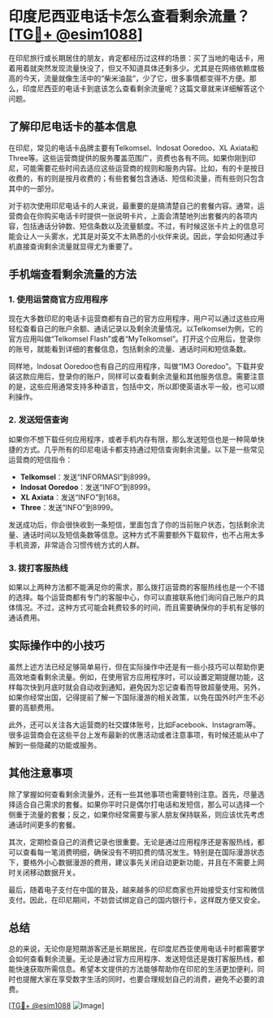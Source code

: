 # 印度尼西亚电话卡怎么查看剩余流量？[[TG💪+ @esim1088](https://t.me/s/esim1088)]

在印尼旅行或长期居住的朋友，肯定都经历过这样的场景：买了当地的电话卡，用着用着就突然发现流量快没了，但又不知道具体还剩多少。尤其是在网络依赖度极高的今天，流量就像生活中的“柴米油盐”，少了它，很多事情都变得不方便。那么，印度尼西亚的电话卡到底该怎么查看剩余流量呢？这篇文章就来详细解答这个问题。

## 了解印尼电话卡的基本信息

在印尼，常见的电话卡品牌主要有Telkomsel、Indosat Ooredoo、XL Axiata和Three等。这些运营商提供的服务覆盖范围广，资费也各有不同。如果你刚到印尼，可能需要花些时间去适应这些运营商的规则和服务内容。比如，有的卡是按日收费的，有的则是按月收费的；有些套餐包含通话、短信和流量，而有些则只包含其中的一部分。

对于初次使用印尼电话卡的人来说，最重要的是搞清楚自己的套餐内容。通常，运营商会在你购买电话卡时提供一张说明卡片，上面会清楚地列出套餐内的各项内容，包括通话分钟数、短信条数以及流量额度。不过，有时候这张卡片上的信息可能会让人一头雾水，尤其是对英文不太熟悉的小伙伴来说。因此，学会如何通过手机直接查询剩余流量就显得尤为重要了。

## 手机端查看剩余流量的方法

### 1. 使用运营商官方应用程序

现在大多数印尼的电话卡运营商都有自己的官方应用程序，用户可以通过这些应用轻松查看自己的账户余额、通话记录以及剩余流量情况。以Telkomsel为例，它的官方应用叫做“Telkomsel Flash”或者“MyTelkomsel”。打开这个应用后，登录你的账号，就能看到详细的套餐信息，包括剩余的流量、通话时间和短信条数。

同样地，Indosat Ooredoo也有自己的应用程序，叫做“IM3 Ooredoo”。下载并安装这款应用后，登录你的账户，同样可以查看剩余流量和其他服务信息。需要注意的是，这些应用通常支持多种语言，包括中文，所以即使英语水平一般，也可以顺利操作。

### 2. 发送短信查询

如果你不想下载任何应用程序，或者手机内存有限，那么发送短信也是一种简单快捷的方式。几乎所有的印尼电话卡都支持通过短信查询剩余流量。以下是一些常见运营商的短信指令：

- **Telkomsel**：发送“INFORMASI”到8999。
- **Indosat Ooredoo**：发送“INFO”到8999。
- **XL Axiata**：发送“INFO”到168。
- **Three**：发送“INFO”到8999。

发送成功后，你会很快收到一条短信，里面包含了你的当前账户状态，包括剩余流量、通话时间以及短信条数等信息。这种方式不需要额外下载软件，也不占用太多手机资源，非常适合习惯传统方式的人群。

### 3. 拨打客服热线

如果以上两种方法都不能满足你的需求，那么拨打运营商的客服热线也是一个不错的选择。每个运营商都有专门的客服中心，你可以直接联系他们询问自己账户的具体情况。不过，这种方式可能会耗费较多的时间，而且需要确保你的手机有足够的通话费用。

## 实际操作中的小技巧

虽然上述方法已经足够简单易行，但在实际操作中还是有一些小技巧可以帮助你更高效地查看剩余流量。例如，在使用官方应用程序时，可以设置定期提醒功能，这样每次快到月底时就会自动收到通知，避免因为忘记查看而导致超量使用。另外，如果你经常出国，记得提前了解一下国际漫游的相关政策，以免在国外时产生不必要的高额费用。

此外，还可以关注各大运营商的社交媒体账号，比如Facebook、Instagram等。很多运营商会在这些平台上发布最新的优惠活动或者注意事项，有时候还能从中了解到一些隐藏的功能或服务。

## 其他注意事项

除了掌握如何查看剩余流量外，还有一些其他事项也需要特别注意。首先，尽量选择适合自己需求的套餐。如果你平时只是偶尔打电话和发短信，那么可以选择一个侧重于流量的套餐；反之，如果你经常需要与家人朋友保持联系，则应该优先考虑通话时间更多的套餐。

其次，定期检查自己的消费记录也很重要。无论是通过应用程序还是客服热线，都可以查看每一笔消费明细，确保没有不明扣费的情况发生。特别是在国际漫游状态下，要格外小心数据漫游的费用，建议事先关闭自动更新功能，并且在不需要上网时关闭移动数据开关。

最后，随着电子支付在中国的普及，越来越多的印尼商家也开始接受支付宝和微信支付。因此，在印尼期间，不妨尝试绑定自己的国内银行卡，这样既方便又安全。

## 总结

总的来说，无论你是短期游客还是长期居民，在印度尼西亚使用电话卡时都需要学会如何查看剩余流量。无论是通过官方应用程序、发送短信还是拨打客服热线，都能快速获取所需信息。希望本文提供的方法能够帮助你在印尼的生活更加便利，同时也提醒大家在享受数字生活的同时，也要合理规划自己的消费，避免不必要的浪费。

[[TG💪+ @esim1088](https://t.me/s/esim1088) ![Image](https://i.postimg.cc/4NQfJmqS/Snipaste-2025-05-13-00-14-12.png)]